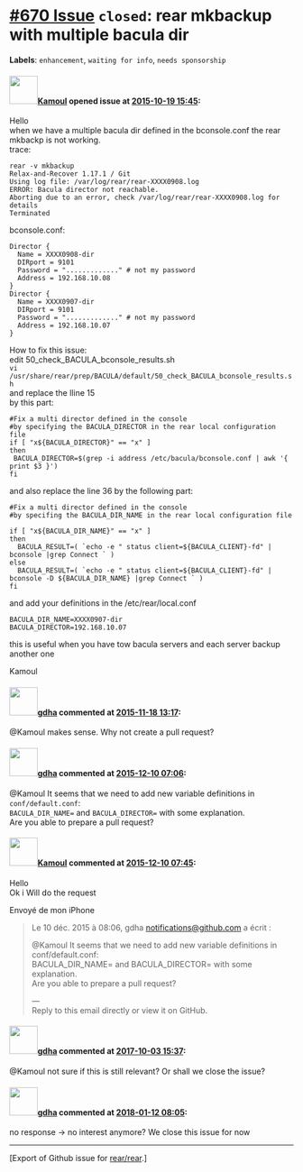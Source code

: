 [\#670 Issue](https://github.com/rear/rear/issues/670) `closed`: rear mkbackup with multiple bacula dir
=======================================================================================================

**Labels**: `enhancement`, `waiting for info`, `needs sponsorship`

#### <img src="https://avatars.githubusercontent.com/u/15198492?v=4" width="50">[Kamoul](https://github.com/Kamoul) opened issue at [2015-10-19 15:45](https://github.com/rear/rear/issues/670):

Hello  
when we have a multiple bacula dir defined in the bconsole.conf the rear
mkbackp is not working.  
trace:

    rear -v mkbackup
    Relax-and-Recover 1.17.1 / Git
    Using log file: /var/log/rear/rear-XXXX0908.log
    ERROR: Bacula director not reachable.
    Aborting due to an error, check /var/log/rear/rear-XXXX0908.log for details
    Terminated

bconsole.conf:

    Director {
      Name = XXXX0908-dir
      DIRport = 9101
      Password = "............." # not my password 
      Address = 192.168.10.08
    }
    Director {
      Name = XXXX0907-dir
      DIRport = 9101
      Password = "............." # not my password 
      Address = 192.168.10.07
    }

How to fix this issue:  
edit 50\_check\_BACULA\_bconsole\_results.sh  
`vi /usr/share/rear/prep/BACULA/default/50_check_BACULA_bconsole_results.sh`  
and replace the lline 15  
by this part:

    #Fix a multi director defined in the console
    #by specifying the BACULA_DIRECTOR in the rear local configuration file
    if [ "x${BACULA_DIRECTOR}" == "x" ]
    then
     BACULA_DIRECTOR=$(grep -i address /etc/bacula/bconsole.conf | awk '{ print $3 }')
    fi

and also replace the line 36 by the following part:

    #Fix a multi director defined in the console
    #by specifing the BACULA_DIR_NAME in the rear local configuration file

    if [ "x${BACULA_DIR_NAME}" == "x" ]
    then
      BACULA_RESULT=( `echo -e " status client=${BACULA_CLIENT}-fd" | bconsole |grep Connect ` )
    else
      BACULA_RESULT=( `echo -e " status client=${BACULA_CLIENT}-fd" | bconsole -D ${BACULA_DIR_NAME} |grep Connect ` )
    fi

and add your definitions in the /etc/rear/local.conf

    BACULA_DIR_NAME=XXXX0907-dir
    BACULA_DIRECTOR=192.168.10.07

this is useful when you have tow bacula servers and each server backup
another one

Kamoul

#### <img src="https://avatars.githubusercontent.com/u/888633?u=cdaeb31efcc0048d3619651aa18dd4b76e636b21&v=4" width="50">[gdha](https://github.com/gdha) commented at [2015-11-18 13:17](https://github.com/rear/rear/issues/670#issuecomment-157709613):

@Kamoul makes sense. Why not create a pull request?

#### <img src="https://avatars.githubusercontent.com/u/888633?u=cdaeb31efcc0048d3619651aa18dd4b76e636b21&v=4" width="50">[gdha](https://github.com/gdha) commented at [2015-12-10 07:06](https://github.com/rear/rear/issues/670#issuecomment-163519838):

@Kamoul It seems that we need to add new variable definitions in
`conf/default.conf`:  
`BACULA_DIR_NAME=` and `BACULA_DIRECTOR=` with some explanation.  
Are you able to prepare a pull request?

#### <img src="https://avatars.githubusercontent.com/u/15198492?v=4" width="50">[Kamoul](https://github.com/Kamoul) commented at [2015-12-10 07:45](https://github.com/rear/rear/issues/670#issuecomment-163525738):

Hello  
Ok i Will do the request

Envoyé de mon iPhone

> Le 10 déc. 2015 à 08:06, gdha <notifications@github.com> a écrit :
>
> @Kamoul It seems that we need to add new variable definitions in
> conf/default.conf:  
> BACULA\_DIR\_NAME= and BACULA\_DIRECTOR= with some explanation.  
> Are you able to prepare a pull request?
>
> —  
> Reply to this email directly or view it on GitHub.

#### <img src="https://avatars.githubusercontent.com/u/888633?u=cdaeb31efcc0048d3619651aa18dd4b76e636b21&v=4" width="50">[gdha](https://github.com/gdha) commented at [2017-10-03 15:37](https://github.com/rear/rear/issues/670#issuecomment-333881998):

@Kamoul not sure if this is still relevant? Or shall we close the issue?

#### <img src="https://avatars.githubusercontent.com/u/888633?u=cdaeb31efcc0048d3619651aa18dd4b76e636b21&v=4" width="50">[gdha](https://github.com/gdha) commented at [2018-01-12 08:05](https://github.com/rear/rear/issues/670#issuecomment-357169563):

no response -&gt; no interest anymore? We close this issue for now

------------------------------------------------------------------------

\[Export of Github issue for
[rear/rear](https://github.com/rear/rear).\]
